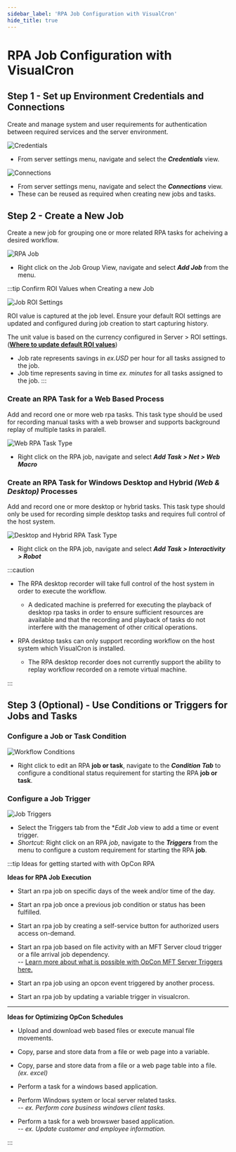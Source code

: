 ```yaml
---
sidebar_label: 'RPA Job Configuration with VisualCron'
hide_title: true
---
```


# RPA Job Configuration with VisualCron

## Step 1 - Set up Environment Credentials and Connections    
Create and manage system and user requirements for authentication between required services and the server environment. 

![Credentials](../static/img/Credential.JPG)  

- From server settings menu, navigate and select the _**Credentials**_ view.  
 
![Connections](../static/img/Connection.JPG)  

- From server settings menu, navigate and select the _**Connections**_ view.  
- These can be reused as required when creating new jobs and tasks.

## Step 2 - Create a New Job

Create a new job for grouping one or more related RPA tasks for acheiving a desired workflow.

![RPA Job](../static/img/RPAJob.JPG)

 - Right click on the Job Group View, navigate and select _**Add Job**_ from the menu. 

:::tip Confirm ROI Values when Creating a new Job

![Job ROI Settings](../static/img/JobROIValues.JPG)   

ROI value is captured at the job level.  Ensure your default ROI settings are updated and configured during job creation to start capturing history.  

The unit value is based on the currency configured in Server > ROI settings.  (**[Where to update default ROI values](#Measure-and-Track-ROI-for-RPA-Tasks)**)   
 - Job rate represents savings in *ex.USD* per hour for all tasks assigned to the job.
 - Job time represents saving in time *ex. minutes* for all tasks assigned to the job.
:::

### Create an RPA Task for a Web Based Process   

Add and record one or more web rpa tasks.  This task type should be used for recording manual tasks with a web browser and supports background replay of multiple tasks in paralell.

![Web RPA Task Type](../static/img/WebMacro.JPG)  

 - Right click on the RPA job, navigate and select _**Add Task > Net > Web Macro**_ 

### Create an RPA Task for Windows Desktop and Hybrid *(Web & Desktop)* Processes

Add and record one or more desktop or hybrid tasks.  This task type should only be used for recording simple desktop tasks and requires full control of the host system.

 ![Desktop and Hybrid RPA Task Type](../static/img/robot.JPG)  

 - Right click on the RPA job, navigate and select _**Add Task > Interactivity > Robot**_  

:::caution

- The RPA desktop recorder will take full control of the host system in order to execute the workflow.
  - A dedicated machine is preferred for executing the playback of desktop rpa tasks in order to ensure sufficient resources are available and that the recording and playback of tasks do not interfere with the management of other critical operations. 

- RPA desktop tasks can only support recording workflow on the host system which VisualCron is installed.
  - The RPA desktop recorder does not currently support the ability to replay workflow recorded on a remote virtual machine.

:::

## Step 3 (Optional) - Use Conditions or Triggers for Jobs and Tasks 

### Configure a Job or Task Condition

![Workflow Conditions](../static/img/Conditions.JPG)  

 - Right click to edit an RPA **job or task**, navigate to the _**Condition Tab**_ to configure a conditional status requirement for starting the RPA **job or task**.

### Configure a Job Trigger

![Job Triggers](../static/img/Trigger.JPG)  
 
 - Select the Triggers tab from the **Edit Job* view to add a time or event trigger.
 - *Shortcut:* Right click on an RPA *job*, navigate to the _**Triggers**_ from the menu to configure a custom requirement for starting the RPA **job**.  


:::tip Ideas for getting started with with OpCon RPA 

**Ideas for RPA Job Execution**  
 - Start an rpa job on specific days of the week and/or time of the day.

 - Start an rpa job once a previous job condition or status has been fulfilled.

 - Start an rpa job by creating a self-service button for authorized users access on-demand.

 - Start an rpa job based on file activity with an MFT Server cloud trigger or a file arrival job dependency.  
  -- [Learn more about what is possible with OpCon MFT Server Triggers here.](https://help.smatechnologies.com/opcon/agents/opconmft/server-triggers)

 - Start an rpa job using an opcon event triggered by another process.  

 - Start an rpa job by updating a variable trigger in visualcron.  

---

**Ideas for Optimizing OpCon Schedules**    

 - Upload and download web based files or execute manual file movements.  

 - Copy, parse and store data from a file or web page into a variable.  

 - Copy, parse and store data from a file or a web page table into a file. *(ex. excel)*  

 - Perform a task for a windows based application.  

 - Perform Windows system or local server related tasks.  
  -- *ex. Perform core business windows client tasks.*  

 - Perform a task for a web browswer based application.  
  -- *ex. Update customer and employee information.*  

:::